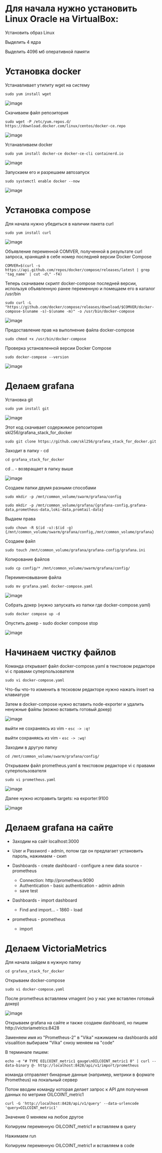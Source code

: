 # Для начала нужно установить Linux Oracle на VirtualBox:

Установить образ Linux

Выделить 4 ядра

Выделить 4096 мб оперативной памяти



# Установка docker

Устанавливает утилиту wget на систему

`sudo yum install wget`

![image](https://github.com/user-attachments/assets/a34c05c1-19c8-4333-b327-0e6ddbc7b1df)

Скачиваем файл репозитория

`sudo wget -P /etc/yum.repos.d/ https://download.docker.com/linux/centos/docker-ce.repo`

![image](https://github.com/user-attachments/assets/3f5bfcff-97c0-49af-b6d6-3d5a11b5a3d6)

Устанавливаем docker

`sudo yum install docker-ce docker-ce-cli containerd.io`

![image](https://github.com/user-attachments/assets/37e76d81-9ebd-4417-9955-c0484ce4d8a6)

Запускаем его и разрешаем автозапуск

`sudo systemctl enable docker --now`

![image](https://github.com/user-attachments/assets/9efa56ba-9f4d-426a-a400-cea2293f87dd)



# Установка compose

Для начала нужно убедиться в наличии пакета curl

`sudo yum install curl`

![image](https://github.com/user-attachments/assets/2620b22f-5a7c-42c7-9613-6f6dce4257f4)

Объявление переменной COMVER, полученной в результате curl запроса, хранящей в себе номер последней
версии Docker Compose

`COMVER=$(curl -s https://api.github.com/repos/docker/compose/releases/latest | grep 'tag_name' | cut -d\" -f4)`

Теперь скачиваем скрипт docker-compose последней версии, используя объявленную ранее переменную и помещаем его в каталог /usr/bin

`sudo curl -L "https://github.com/docker/compose/releases/download/$COMVER/docker-compose-$(uname -s)-$(uname -m)" -o /usr/bin/docker-compose`

![image](https://github.com/user-attachments/assets/7d9a1df5-eb78-43c2-b8e7-b6d5bf7b3b90)

Предоставление прав на выполнение файла docker-compose

`sudo chmod +x /usr/bin/docker-compose`

Проверка установленной версии Docker Compose

`sudo docker-compose --version`

![image](https://github.com/user-attachments/assets/656ec825-f6ff-468d-809e-872692753b91)



# Делаем grafana

Установка git

`sudo yum install git`

![image](https://github.com/user-attachments/assets/00fcf41a-e716-40ba-aa2e-2a1039c6dfc7)

Этот код скачивает содержимое репозитория skl256/grafana_stack_for_docker

`sudo git clone https://github.com/skl256/grafana_stack_for_docker.git`

Заходит в папку - cd

`cd grafana_stack_for_docker`

cd .. - возвращает в папку выше

![image](https://github.com/user-attachments/assets/d1b08726-15ef-4a93-85a1-839e7a71598f)

Cоздаем папки двумя разными способами

`sudo mkdir -p /mnt/common_volume/swarm/grafana/config`

`sudo mkdir -p /mnt/common_volume/grafana/{grafana-config,grafana-data,prometheus-data,loki-data,promtail-data}`

Выдаем права

`sudo chown -R $(id -u):$(id -g) {/mnt/common_volume/swarm/grafana/config,/mnt/common_volume/grafana}`

Создаем файл

`sudo touch /mnt/common_volume/grafana/grafana-config/grafana.ini`

Копирование файлов

`sudo cp config/* /mnt/common_volume/swarm/grafana/config/`

Переименовывание файла

`sudo mv grafana.yaml docker-compose.yaml`

![image](https://github.com/user-attachments/assets/9a0c45bc-c9dd-481e-aea2-31202e07d7fa)

Собрать докер (нужно запускать из папки где docker-compose.yaml)

`sudo docker compose up -d`

Опустить докер - sudo docker compose stop

![image](https://github.com/user-attachments/assets/92a51c5c-8e75-435c-a8e0-7250acc3b61a)



# Начинаем чистку файлов

Команда открывает файл docker-compose.yaml в текстовом редакторе vi с правами суперпользователя

`sudo vi docker-compose.yaml`

Что-бы что-то изменить в тесковом редакторе нужно нажать insert на клавиатуре

Затем в docker-compose нужно вставить node-exporter и удалить ненужные файлы (можно вставить готовый докер)

![image](https://github.com/user-attachments/assets/17111ed9-5e63-4973-8217-d18cbb1bec78)

выйти не сохраняясь из vim - `esc -> :q!`

выйти сохраняясь из vim - `esc -> :wq!`

Заходим в другую папку 

`cd /mnt/common_volume/swarm/grafana/config/`

Открываем файл prometheus.yaml в текстовом редакторе vi с правами суперпользователя

`sudo vi prometheus.yaml`

![image](https://github.com/user-attachments/assets/6ef091ef-4843-4e46-8709-c26fb83ad51a)

Далее нужно исправить targets: на exporter:9100

![image](https://github.com/user-attachments/assets/571e3003-dda1-4fa3-867c-9439e31e06d8)



# Делаем grafana на сайте

- Заходим на сайт localhost:3000

- User и Password - admin, потом где он предлагает установить пароль, нажимаем - скип

- Dashboards - create dashboard - configure a new data source - prometheus
     - Connection: http://prometheus:9090
     - Authentication - basic authentication - admin admin
     - save test

- Dashboards - import dashboard
     - Find and import... - 1860 - load

- prometheus - prometheus
     - import


 
# Делаем VictoriaMetrics

Для начала зайдем в нужную папку

`cd grafana_stack_for_docker`

Открываем docker-compose

`sudo vi docker-compose.yaml`

После prometheus вставляем vmagent (но у нас уже вставлен готовый докер)

![image](https://github.com/user-attachments/assets/dafc71d3-040c-43d8-84d4-36b568ecbaf8)

Открываем grafana на сайте и также создаем dashboard, но пишем http://victoriametrics:8428

Заменяем имя из "Prometheus-2" в "Vika" нажимаем на dashboards add visualition выбираем "Vika" снизу меняем на "code"

В терминале пишем:

`echo -e "# TYPE OILCOINT_metric1 gauge\nOILCOINT_metric1 0" | curl --data-binary @- http://localhost:8428/api/v1/import/prometheus`

команда отправляет бинарные данные (например, метрики в формате Prometheus) на локальный сервер

Потом вводим команду которая делает запрос к API для получения данных по метрике OILCOINT_metric1

`curl -G 'http://localhost:8428/api/v1/query' --data-urlencode 'query=OILCOINT_metric1'`

Значение 0 меняем на любое другое

Копируем переменную OILCOINT_metric1 и вставляем в query

Нажимаем run

Копируем переменную OILCOINT_metric1 и вставляем в code
